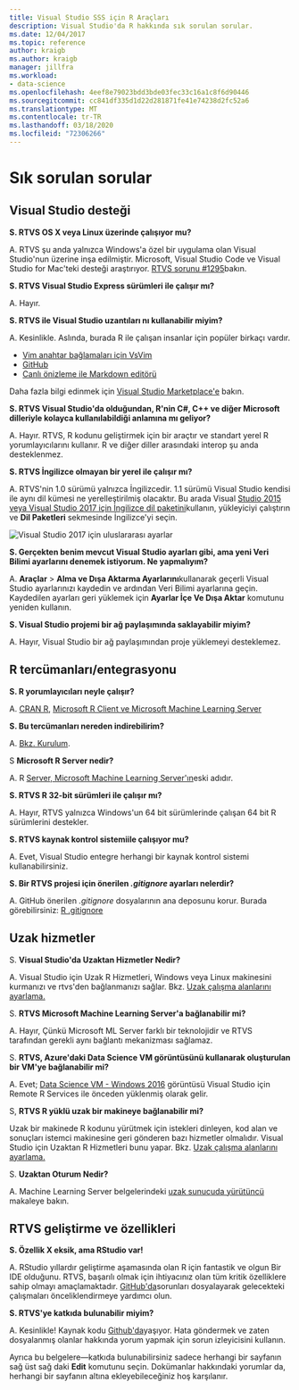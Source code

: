 ```yaml
---
title: Visual Studio SSS için R Araçları
description: Visual Studio'da R hakkında sık sorulan sorular.
ms.date: 12/04/2017
ms.topic: reference
author: kraigb
ms.author: kraigb
manager: jillfra
ms.workload:
- data-science
ms.openlocfilehash: 4eef8e79023bdd3bde03fec33c16a1c8f6d90446
ms.sourcegitcommit: cc841df335d1d22d281871fe41e74238d2fc52a6
ms.translationtype: MT
ms.contentlocale: tr-TR
ms.lasthandoff: 03/18/2020
ms.locfileid: "72306266"
---
```

# <a name="frequently-asked-questions"></a>Sık sorulan sorular

## <a name="visual-studio-support"></a>Visual Studio desteği

**S. RTVS OS X veya Linux üzerinde çalışıyor mu?**

A. RTVS şu anda yalnızca Windows'a özel bir uygulama olan Visual Studio'nun üzerine inşa edilmiştir. Microsoft, Visual Studio Code ve Visual Studio for Mac'teki desteği araştırıyor. [RTVS sorunu #1295](https://github.com/Microsoft/RTVS/issues/1295)bakın.

**S. RTVS Visual Studio Express sürümleri ile çalışır mı?**

A. Hayır.

**S. RTVS ile Visual Studio uzantıları nı kullanabilir miyim?**

A. Kesinlikle. Aslında, burada R ile çalışan insanlar için popüler birkaçı vardır.

- [Vim anahtar bağlamaları için VsVim](https://marketplace.visualstudio.com/items?itemName=JaredParMSFT.VsVim)
- [GitHub](https://marketplace.visualstudio.com/items?itemName=GitHub.GitHubExtensionforVisualStudio)
- [Canlı önizleme ile Markdown editörü](https://marketplace.visualstudio.com/items?itemName=MadsKristensen.MarkdownEditor)

Daha fazla bilgi edinmek için [Visual Studio Marketplace'e](https://marketplace.visualstudio.com/) bakın.

**S. RTVS Visual Studio'da olduğundan, R'nin C#, C++ ve diğer Microsoft dilleriyle kolayca kullanılabildiği anlamına mı geliyor?**

A. Hayır. RTVS, R kodunu geliştirmek için bir araçtır ve standart yerel R yorumlayıcılarını kullanır. R ve diğer diller arasındaki interop şu anda desteklenmez.

**S. RTVS İngilizce olmayan bir yerel ile çalışır mı?**

A. RTVS'nin 1.0 sürümü yalnızca İngilizcedir. 1.1 sürümü Visual Studio kendisi ile aynı dil kümesi ne yerelleştirilmiş olacaktır. Bu arada Visual [Studio 2015 veya Visual Studio 2017 için İngilizce dil paketini](https://www.microsoft.com/download/details.aspx?id=48157)kullanın, yükleyiciyi çalıştırın ve **Dil Paketleri** sekmesinde İngilizce'yi seçin.

![Visual Studio 2017 için uluslararası ayarlar](media/FAQ-international-settings.png)

**S. Gerçekten benim mevcut Visual Studio ayarları gibi, ama yeni Veri Bilimi ayarlarını denemek istiyorum. Ne yapmalıyım?**

A. **Araçlar** > **Alma ve Dışa Aktarma Ayarlarını**kullanarak geçerli Visual Studio ayarlarınızı kaydedin ve ardından Veri Bilimi ayarlarına geçin. Kaydedilen ayarları geri yüklemek için **Ayarlar İçe Ve Dışa Aktar** komutunu yeniden kullanın.

**S. Visual Studio projemi bir ağ paylaşımında saklayabilir miyim?**

A. Hayır, Visual Studio bir ağ paylaşımından proje yüklemeyi desteklemez.

## <a name="r-interpretersintegration"></a>R tercümanları/entegrasyonu

**S. R yorumlayıcıları neyle çalışır?**

A. [CRAN R](https://cran.r-project.org/), [Microsoft R Client ve Microsoft Machine Learning Server](/machine-learning-server/)

**S. Bu tercümanları nereden indirebilirim?**

A. [Bkz. Kurulum](installing-r-tools-for-visual-studio.md).

S **Microsoft R Server nedir?**

A. R [Server, Microsoft Machine Learning Server'ın](/machine-learning-server/what-is-machine-learning-server)eski adıdır.

**S. RTVS R 32-bit sürümleri ile çalışır mı?**

A. Hayır, RTVS yalnızca Windows'un 64 bit sürümlerinde çalışan 64 bit R sürümlerini destekler.

**S. RTVS kaynak kontrol sistemiile çalışıyor mu?**

A. Evet, Visual Studio entegre herhangi bir kaynak kontrol sistemi kullanabilirsiniz.

**S. Bir RTVS projesi için önerilen *.gitignore* ayarları nelerdir?**

A. GitHub önerilen *.gitignore* dosyalarının ana deposunu korur. Burada görebilirsiniz: [R .gitignore](https://github.com/github/gitignore/blob/master/R.gitignore)

## <a name="remote-services"></a>Uzak hizmetler

S. **Visual Studio'da Uzaktan Hizmetler Nedir?**

A. Visual Studio için Uzak R Hizmetleri, Windows veya Linux makinesini kurmanızı ve rtvs'den bağlanmanızı sağlar. Bkz. [Uzak çalışma alanlarını ayarlama.](setting-up-remote-r-workspaces.md)

S. **RTVS Microsoft Machine Learning Server'a bağlanabilir mi?**

A. Hayır, Çünkü Microsoft ML Server farklı bir teknolojidir ve RTVS tarafından gerekli aynı bağlantı mekanizması sağlamaz.

S. **RTVS, Azure'daki Data Science VM görüntüsünü kullanarak oluşturulan bir VM'ye bağlanabilir mi?**

A. Evet; [Data Science VM - Windows 2016](https://azure.microsoft.com/services/virtual-machines/data-science-virtual-machines/) görüntüsü Visual Studio için Remote R Services ile önceden yüklenmiş olarak gelir.

S, **RTVS R yüklü uzak bir makineye bağlanabilir mi?**

Uzak bir makinede R kodunu yürütmek için istekleri dinleyen, kod alan ve sonuçları istemci makinesine geri gönderen bazı hizmetler olmalıdır. Visual Studio için Uzaktan R Hizmetleri bunu yapar. Bkz. [Uzak çalışma alanlarını ayarlama.](setting-up-remote-r-workspaces.md)

S. **Uzaktan Oturum Nedir?**

A. Machine Learning Server belgelerindeki [uzak sunucuda yürütüncü](/machine-learning-server/r/how-to-execute-code-remotely) makaleye bakın.

## <a name="rtvs-development-and-features"></a>RTVS geliştirme ve özellikleri

**S. Özellik X eksik, ama RStudio var!**

A. RStudio yıllardır geliştirme aşamasında olan R için fantastik ve olgun Bir IDE olduğunu. RTVS, başarılı olmak için ihtiyacınız olan tüm kritik özelliklere sahip olmayı amaçlamaktadır. [GitHub'da](https://github.com/Microsoft/RTVS/issues/)sorunları dosyalayarak gelecekteki çalışmaları önceliklendirmeye yardımcı olun.

**S. RTVS'ye katkıda bulunabilir miyim?**

A. Kesinlikle! Kaynak kodu [Github'da](https://github.com/microsoft/RTVS)yaşıyor. Hata göndermek ve zaten dosyalanmış olanlar hakkında yorum yapmak için sorun izleyicisini kullanın.

Ayrıca bu belgelere&mdash;katkıda bulunabilirsiniz sadece herhangi bir sayfanın sağ üst sağ daki **Edit** komutunu seçin. Dokümanlar hakkındaki yorumlar da, herhangi bir sayfanın altına ekleyebileceğiniz hoş karşılanır.

